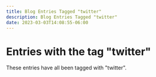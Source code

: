 ```yaml
---
title: Blog Entries Tagged "twitter"
description: Blog Entries Tagged "twitter"
date: 2023-03-03T14:08:55-06:00
---
```

# Entries with the tag "twitter"

These entries have all been tagged with "twitter".